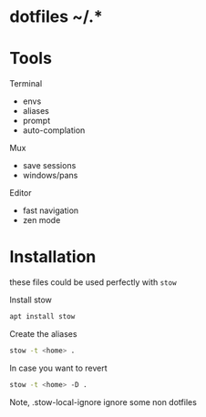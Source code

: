# dotfiles ~/.*

# Tools

Terminal
- envs
- aliases
- prompt
- auto-complation

Mux
- save sessions
- windows/pans

Editor
- fast navigation
- zen mode


# Installation

these files could be used perfectly with `stow`

Install stow
```bash
apt install stow
```
Create the aliases
```bash
stow -t <home> .
```

In case you want to revert
```bash
stow -t <home> -D .
```

Note, .stow-local-ignore ignore some non dotfiles
